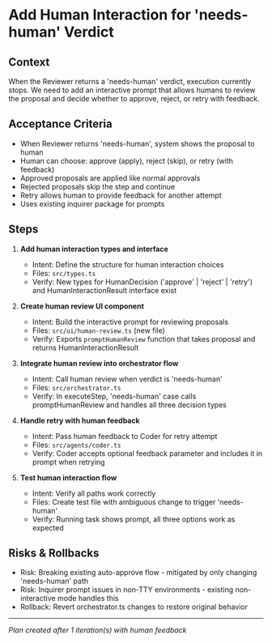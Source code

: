 # Add Human Interaction for 'needs-human' Verdict

## Context
When the Reviewer returns a 'needs-human' verdict, execution currently stops. We need to add an interactive prompt that allows humans to review the proposal and decide whether to approve, reject, or retry with feedback.

## Acceptance Criteria
- When Reviewer returns 'needs-human', system shows the proposal to human
- Human can choose: approve (apply), reject (skip), or retry (with feedback)
- Approved proposals are applied like normal approvals
- Rejected proposals skip the step and continue
- Retry allows human to provide feedback for another attempt
- Uses existing inquirer package for prompts

## Steps

1. **Add human interaction types and interface**
   - Intent: Define the structure for human interaction choices
   - Files: `src/types.ts`
   - Verify: New types for HumanDecision ('approve' | 'reject' | 'retry') and HumanInteractionResult interface exist

2. **Create human review UI component**
   - Intent: Build the interactive prompt for reviewing proposals
   - Files: `src/ui/human-review.ts` (new file)
   - Verify: Exports `promptHumanReview` function that takes proposal and returns HumanInteractionResult

3. **Integrate human review into orchestrator flow**
   - Intent: Call human review when verdict is 'needs-human'
   - Files: `src/orchestrator.ts`
   - Verify: In executeStep, 'needs-human' case calls promptHumanReview and handles all three decision types

4. **Handle retry with human feedback**
   - Intent: Pass human feedback to Coder for retry attempt
   - Files: `src/agents/coder.ts`
   - Verify: Coder accepts optional feedback parameter and includes it in prompt when retrying

5. **Test human interaction flow**
   - Intent: Verify all paths work correctly
   - Files: Create test file with ambiguous change to trigger 'needs-human'
   - Verify: Running task shows prompt, all three options work as expected

## Risks & Rollbacks
- Risk: Breaking existing auto-approve flow - mitigated by only changing 'needs-human' path
- Risk: Inquirer prompt issues in non-TTY environments - existing non-interactive mode handles this
- Rollback: Revert orchestrator.ts changes to restore original behavior

---
_Plan created after 1 iteration(s) with human feedback_
